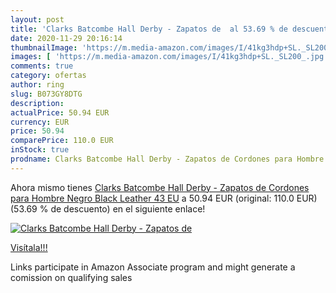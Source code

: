 ```yaml
---
layout: post
title: 'Clarks Batcombe Hall Derby - Zapatos de  al 53.69 % de descuento'
date: 2020-11-29 20:16:14
thumbnailImage: 'https://m.media-amazon.com/images/I/41kg3hdp+SL._SL200_.jpg'
images: [ 'https://m.media-amazon.com/images/I/41kg3hdp+SL._SL200_.jpg' ]
comments: true
category: ofertas
author: ring
slug: B073GY8DTG
description:
actualPrice: 50.94 EUR
currency: EUR
price: 50.94
comparePrice: 110.0 EUR
inStock: true
prodname: Clarks Batcombe Hall Derby - Zapatos de Cordones para Hombre  Negro  Black Leather   43 EU
---
```


Ahora mismo tienes [Clarks Batcombe Hall Derby - Zapatos de Cordones para Hombre  Negro  Black Leather   43 EU](https://www.amazon.es/dp/B073GY8DTG/?tag=tolees-21) a 50.94 EUR (original: 110.0 EUR) (53.69 %  de descuento) en el siguiente enlace!

[![Clarks Batcombe Hall Derby - Zapatos de ](https://m.media-amazon.com/images/I/41kg3hdp+SL._SL200_.jpg)](https://www.amazon.es/dp/B073GY8DTG/?tag=tolees-21)

[Visítala!!!](https://www.amazon.es/dp/B073GY8DTG/?tag=tolees-21)

Links participate in Amazon Associate program and might generate a comission on qualifying sales
